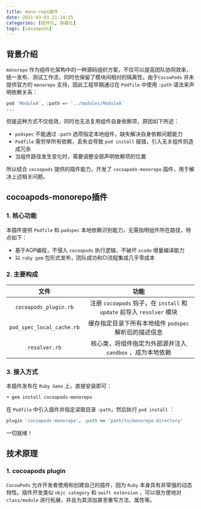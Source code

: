 ```yaml
---
title: mono-repo插件
date: 2021-03-03 21:14:15
categories: [组件化, 容器化]
tags: [cocoapods] 
---
```


## 背景介绍

`monorepo` 作为组件化架构中的一种源码组织方案，不仅可以提高团队协同效率，统一发布、测试工作流，同时也保留了模块间相对的隔离性。由于`CocoaPods` 并未提供官方的 `monorepo` 支持，因此工程早期通过在 `Podfile` 中使用 `:path` 语法来声明依赖关系：

```bash
pod 'ModuleA', :path => '../modules/ModuleA'
...
```

但是这种方式不仅低效，同时也无法复用组件自身依赖项，原因如下所述：

- `podspec` 不能通过 `:path` 选项指定本地组件，缺失解决自身依赖问题能力
- `Podfile` 需穷举所有依赖，丢失会导致 `pod install` 报错，引入无关组件则造成冗余
- 当组件路径发生变化时，需要调整全部声明依赖项的位置

所以结合 `cocoapods` 提供的插件能力，开发了 `cocoapods-monorepo` 插件，用于解决上述相关问题。

## cocoapods-monorepo插件 

### 1. 核心功能

本插件提供 `Podfile` 和 `podspec` 本地依赖识别能力，无需指明组件所在路径，特点如下：

- 基于AOP编程，不侵入 `cocoapods` 执行逻辑，不破坏 `xcode` 增量编译能力
- 以 `ruby gem` 包形式发布，团队成功和CI流程集成几乎零成本

### 2. 主要构成

|           文件            |                             功能                             |
| :-----------------------: | :----------------------------------------------------------: |
|   `cocoapods_plugin.rb`   | 注册 `cocoapods` 钩子，在 `install` 和 `update` 前导入 `resolver` 模块 |
| `pod_spec_local_cache.rb` |    缓存指定目录下所有本地组件 `podspec` 解析后的描述信息     |
|       `resolver.rb`       |  核心类，将组件指定为外部源并注入 `sandbox` ，成为本地依赖   |

### 3. 接入方式

本插件发布在 `Ruby Gems` 上，直接安装即可：

```bash
➜ gem install cocoapods-monorepo
```

在 `Podfile` 中引入插件并指定读取目录 `:path`，然后执行 `pod install` ：

```ruby
plugin 'cocoapods-monorepo', :path => 'path/to/monorepo-directory'
```

一切就绪！

## 技术原理

### 1. cocoapods plugin

`CocoaPods` 允许开发者使用和创建自己的插件，因为 `Ruby` 本身具有非常强的动态特性。插件开发类似 `objc category` 和 `swift extension` ，可以很方便地对 `class/module` 进行拓展，并且为其添加甚至重写方法、属性等。

